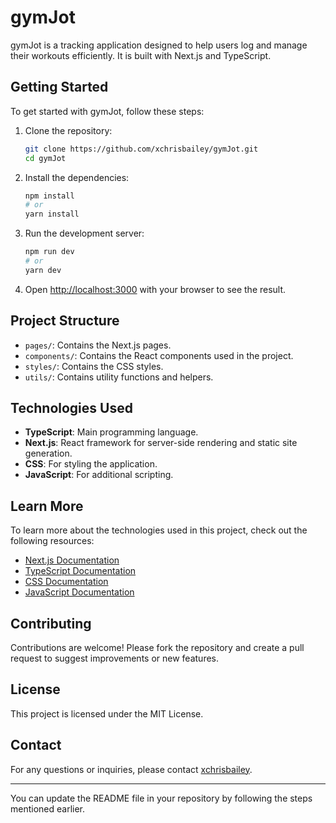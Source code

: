 # gymJot

gymJot is a tracking application designed to help users log and manage their workouts efficiently. It is built with Next.js and TypeScript.

## Getting Started

To get started with gymJot, follow these steps:

1. Clone the repository:

   ```bash
   git clone https://github.com/xchrisbailey/gymJot.git
   cd gymJot
   ```

2. Install the dependencies:

   ```bash
   npm install
   # or
   yarn install
   ```

3. Run the development server:

   ```bash
   npm run dev
   # or
   yarn dev
   ```

4. Open [http://localhost:3000](http://localhost:3000) with your browser to see the result.

## Project Structure

- `pages/`: Contains the Next.js pages.
- `components/`: Contains the React components used in the project.
- `styles/`: Contains the CSS styles.
- `utils/`: Contains utility functions and helpers.

## Technologies Used

- **TypeScript**: Main programming language.
- **Next.js**: React framework for server-side rendering and static site generation.
- **CSS**: For styling the application.
- **JavaScript**: For additional scripting.

## Learn More

To learn more about the technologies used in this project, check out the following resources:

- [Next.js Documentation](https://nextjs.org/docs)
- [TypeScript Documentation](https://www.typescriptlang.org/docs/)
- [CSS Documentation](https://developer.mozilla.org/en-US/docs/Web/CSS/Reference)
- [JavaScript Documentation](https://developer.mozilla.org/en-US/docs/Web/JavaScript/Reference)

## Contributing

Contributions are welcome! Please fork the repository and create a pull request to suggest improvements or new features.

## License

This project is licensed under the MIT License.

## Contact

For any questions or inquiries, please contact [xchrisbailey](https://github.com/xchrisbailey).

---

You can update the README file in your repository by following the steps mentioned earlier.
